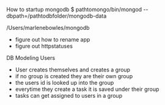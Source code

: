 
How to startup mongodb
$ pathtomongo/bin/mongod --dbpath=/pathtodbfolder/mongodb-data

 /Users/marlenebowles/mongodb

 - figure out how to rename app
 - figure out httpstatuses

DB Modeling
Users
- User creates themselves and creates a group
- if no group is created they are their own group
- the users id is looked up into the group
- everytime they create a task it is saved under their group
- tasks can get assigned to users in a group

